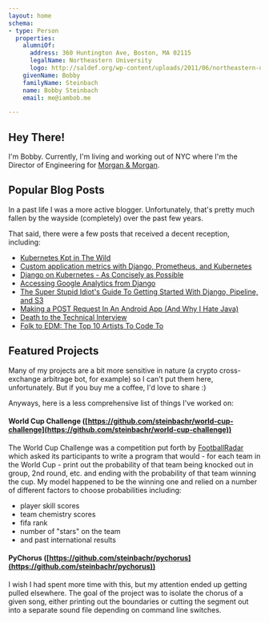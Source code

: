 ```yaml
---
layout: home
schema:
- type: Person
  properties:
    alumniOf:
      address: 360 Huntington Ave, Boston, MA 02115
      legalName: Northeastern University
      logo: http://saldef.org/wp-content/uploads/2011/06/northeastern-university-logo.jpg
    givenName: Bobby
    familyName: Steinbach
    name: Bobby Steinbach
    email: me@iambob.me

---
```

## Hey There!

I'm Bobby. Currently, I'm living and working out of NYC where I'm the Director of Engineering for [Morgan & Morgan](https://www.forthepeople.com).

## Popular Blog Posts

In a past life I was a more active blogger. Unfortunately, that's pretty much fallen by the wayside (completely) over the past few years.

That said, there were a few posts that received a decent reception, including:

* [Kubernetes Kpt in The Wild](https://labs.meanpug.com/kubernetes-kpt-in-the-wild/)
* [Custom application metrics with Django, Prometheus, and Kubernetes](https://labs.meanpug.com/custom-application-metrics-with-django-prometheus-and-kubernetes/)
* [Django on Kubernetes - As Concisely as Possible](https://labs.meanpug.com/django-on-kubernetes-as-concisely-as-possible/)
* [Accessing Google Analytics from Django](https://blog.iambob.me/accessing-google-analytics-from-django/)
* [The Super Stupid Idiot's Guide To Getting Started With Django, Pipeline, and S3](https://blog.iambob.me/the-super-stupid-idiots-guide-to-getting-started-with-django-pipeline-and-s3/)
* [Making a POST Request In An Android App (And Why I Hate Java)](https://blog.iambob.me/making-a-post-request-from-android-app/)
* [Death to the Technical Interview](https://blog.iambob.me/death-to-the-technical-interview/)
* [Folk to EDM: The Top 10 Artists To Code To](https://blog.iambob.me/folk-to-edm-the-top-10-artists-to-code-to/)


## Featured Projects

Many of my projects are a bit more sensitive in nature (a crypto cross-exchange arbitrage bot, for example) so I can't put them here, unfortunately. But if you buy me a coffee, I'd love to share :)

Anyways, here is a less comprehensive list of things I've worked on:

#### World Cup Challenge ([https://github.com/steinbachr/world-cup-challenge](https://github.com/steinbachr/world-cup-challenge))

The World Cup Challenge was a competition put forth by [FootballRadar](https://www.footballradar.com/) which asked its participants to write a
program that would - for each team in the World Cup - print out the probability of that team being knocked out in group, 2nd round, etc. and ending with the probability of that team winning the cup.
My model happened to be the winning one and relied on a number of different factors to choose probabilities including:

* player skill scores
* team chemistry scores
* fifa rank
* number of "stars" on the team
* and past international results

#### PyChorus ([https://github.com/steinbachr/pychorus](https://github.com/steinbachr/pychorus))

I wish I had spent more time with this, but my attention ended up getting pulled elsewhere. The goal of the project was to isolate the
chorus of a given song, either printing out the boundaries or cutting the segment out into a separate sound file depending on command line
switches.
